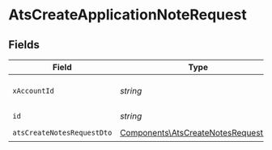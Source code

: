 # AtsCreateApplicationNoteRequest


## Fields

| Field                                                                                      | Type                                                                                       | Required                                                                                   | Description                                                                                |
| ------------------------------------------------------------------------------------------ | ------------------------------------------------------------------------------------------ | ------------------------------------------------------------------------------------------ | ------------------------------------------------------------------------------------------ |
| `xAccountId`                                                                               | *string*                                                                                   | :heavy_check_mark:                                                                         | The account identifier                                                                     |
| `id`                                                                                       | *string*                                                                                   | :heavy_check_mark:                                                                         | N/A                                                                                        |
| `atsCreateNotesRequestDto`                                                                 | [Components\AtsCreateNotesRequestDto](../../Models/Components/AtsCreateNotesRequestDto.md) | :heavy_check_mark:                                                                         | N/A                                                                                        |
